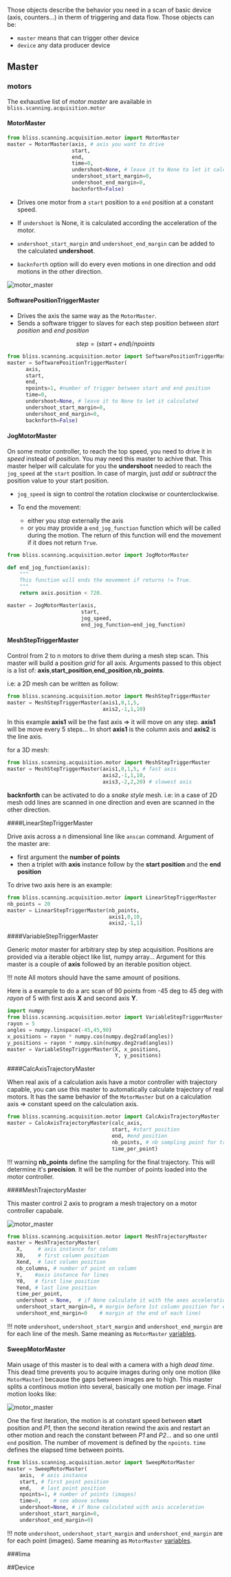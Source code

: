 Those objects describe the behavior you need in a scan of basic device
(axis, counters...) in therm of triggering and data flow. Those objects
can be:

* `master` means that can trigger other device
* `device` any data producer device

## Master

### motors

The exhaustive list of *motor master* are available in
`bliss.scanning.acquisition.motor`

#### MotorMaster


```python
from bliss.scanning.acquisition.motor import MotorMaster
master = MotorMaster(axis, # axis you want to drive
                     start,
                     end,
                     time=0,
                     undershoot=None, # leave it to None to let it calculated
                     undershoot_start_margin=0,
                     undershoot_end_margin=0,
                     backnforth=False)
```

* Drives one motor from a `start` position to a `end` position at
a constant speed.

* If `undershoot` is None, it is calculated according
the acceleration of the motor.

* `undershoot_start_margin` and `undershoot_end_margin` can be
added to the calculated **undershoot**.

* `backnforth` option will do every even motions in one direction and
  odd motions in the other direction.

![motor_master](img/motor_master.png)

#### SoftwarePositionTriggerMaster

* Drives the axis the same way as the `MotorMaster`.
* Sends a software trigger to slaves for each step position between
  *start position* and *end position*

$$ step = (start + end)/npoints $$


```python
from bliss.scanning.acquisition.motor import SoftwarePositionTriggerMaster
master = SoftwarePositionTriggerMaster(
      axis,
      start,
      end,
      npoints=1, #number of trigger between start and end position
      time=0,
      undershoot=None, # leave it to None to let it calculated
      undershoot_start_margin=0,
      undershoot_end_margin=0,
      backnforth=False)

```
#### JogMotorMaster

On some motor controller, to reach the top speed, you need to drive it
in *speed* instead of *position*.  You may need this master to achive
that.  This master helper will calculate for you the **undershoot**
needed to reach the `jog_speed` at the `start` position. In case
of margin, just *add* or *subtract* the position value to your start
position.

* `jog_speed` is sign to control the rotation clockwise or
counterclockwise.

* To end the movement:
  * either you *stop* externally the axis
  * or you may provide a  `end_jog_function` function which will be called
during the motion. The return of this function will end the movement
if it does not return `True`.

```python
from bliss.scanning.acquisition.motor import JogMotorMaster

def end_jog_function(axis):
    """
    This function will ends the movement if returns != True.
    """
    return axis.position < 720.

master = JogMotorMaster(axis,
                        start,
                        jog_speed,
                        end_jog_function=end_jog_function)
```

#### MeshStepTriggerMaster

Control from 2 to n motors to drive them during a mesh step scan.
This master will build a position *grid* for all axis.
Arguments passed to this object is a list of:
**axis**,**start_position**,**end_position**,**nb_points**.

i.e: a 2D mesh can be written as follow:

```python
from bliss.scanning.acquisition.motor import MeshStepTriggerMaster
master = MeshStepTriggerMaster(axis1,0,1,5,
                               axis2,-1,1,10)
```

In this example **axis1** will be the fast axis => it will move on any
step. **axis1** will be move every 5 steps...
In short **axis1** is the column axis and **axis2** is the line axis.

for a 3D mesh:

```python
from bliss.scanning.acquisition.motor import MeshStepTriggerMaster
master = MeshStepTriggerMaster(axis1,0,1,5, # fast axis
                               axis2,-1,1,10,
                               axis3,-2,2,20) # slowest axis
```

**backnforth** can be activated to do a *snake style* mesh. i.e: in a
case of 2D mesh odd lines are scanned in one direction and even are
scanned in the other direction.

####LinearStepTriggerMaster

Drive axis across a n dimensional line like `anscan` command. Argument of the master are:

* first argument the **number of points**
* then a triplet with **axis** instance follow by the **start position** and the **end position**

To drive two axis here is an example:

```python
from bliss.scanning.acquisition.motor import LinearStepTriggerMaster
nb_points = 20
master = LinearStepTriggerMaster(nb_points,
                                 axis1,0,10,
                                 axis2,-1,1)
```

####VariableStepTriggerMaster

Generic motor master for arbitrary step by step acquisition.
Positions are provided via a iterable object like list, numpy array...
Argument for this master is a couple of **axis** followed by an
iterable position object.

!!! note
    All motors should have the same amount of positions.

Here is a example to do a arc scan of 90 points from -45 deg to 45 deg with *rayon*
of 5 with first axis **X** and second axis **Y**.

```python
import numpy
from bliss.scanning.acquisition.motor import VariableStepTriggerMaster
rayon = 5
angles = numpy.linspace(-45,45,90)
x_positions = rayon * numpy.cos(numpy.deg2rad(angles))
y_positions = rayon * numpy.sin(numpy.deg2rad(angles))
master = VariableStepTriggerMaster(X, x_positions,
                                   Y, y_positions)
```

####CalcAxisTrajectoryMaster

When real axis of a calculation axis have a motor controller with trajectory
capable, you can use this master to automatically calculate trajectory
of real motors. It has the same behavior of the `MotorMaster` but on a
calculation axis => constant speed on the calculation axis.

```python
from bliss.scanning.acquisition.motor import CalcAxisTrajectoryMaster
master = CalcAxisTrajectoryMaster(calc_axis,
                                  start, #start position
                                  end, #end position
                                  nb_points, # nb sampling point for trajectory
                                  time_per_point)
```

!!! warning
    **nb_points** define the sampling for the final trajectory. This will determine it's **precision**.
    It will be the number of points loaded into the motor controller.

####MeshTrajectoryMaster

This master control 2 axis to program a mesh trajectory on a motor controller capabale.

![motor_master](img/traj_mesh.png)

```python
from bliss.scanning.acquisition.motor import MeshTrajectoryMaster
master = MeshTrajectoryMaster(
   X,     # axis instance for colums
   X0,    # first column position
   Xend,  # last column position
   nb_columns, # number of point on column
   Y,    #axis instance for lines
   Y0,   # first line position
   Yend, # last line position
   time_per_point,
   undershoot = None,  # if None calculate it with the axes acceleration
   undershoot_start_margin=0, # margin before 1st column position for each line
   undershoot_end_margin=0    # margin at the end of each line)

```

!!! note
    `undershoot`, `undershoot_start_margin` and `undershoot_end_margin` are
    for each line of the mesh. Same meaning as `MotorMaster`
    [variables](scan_engine_acquisition_master_and_devices.html#motormaster).

#### SweepMotorMaster

Main usage of this master is to deal with a camera with a high *dead
time*. This dead time prevents you to acquire images during only one
motion (like `MotorMaster`) because the gaps between images are to
high. This master splits a continous motion into several, basically one
motion per image. Final motion looks like:

![motor_master](img/sweep_motor_master.png)

One the first iteration, the motion is at constant speed between
**start** position and *P1*, then the second iteration rewind the axis
and restart an other motion and reach the constant between *P1* and
*P2*... and so one until `end` position.  The number of movement is
defined by the `npoints`. `time` defines the elapsed time between points.

```python
from bliss.scanning.acquisition.motor import SweepMotorMaster
master = SweepMotorMaster(
    axis,  # axis instance
    start, # first point position
    end,   # last point position
    npoints=1, # number of points (images)
    time=0,    # see above schema
    undershoot=None, # if None calculated with axis acceleration
    undershoot_start_margin=0,
    undershoot_end_margin=0)
```

!!! note
    `undershoot`, `undershoot_start_margin` and `undershoot_end_margin` are
    for each point (images). Same meaning as `MotorMaster`
    [variables](scan_engine_acquisition_master_and_devices.html#motormaster).

###lima

##Device

